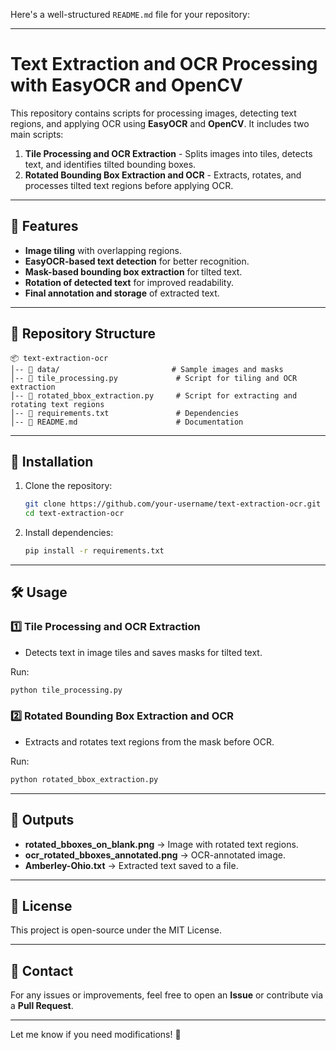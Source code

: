 Here's a well-structured `README.md` file for your repository:

---

# **Text Extraction and OCR Processing with EasyOCR and OpenCV**

This repository contains scripts for processing images, detecting text regions, and applying OCR using **EasyOCR** and **OpenCV**. It includes two main scripts:

1. **Tile Processing and OCR Extraction** - Splits images into tiles, detects text, and identifies tilted bounding boxes.
2. **Rotated Bounding Box Extraction and OCR** - Extracts, rotates, and processes tilted text regions before applying OCR.

---

## **📌 Features**
- **Image tiling** with overlapping regions.
- **EasyOCR-based text detection** for better recognition.
- **Mask-based bounding box extraction** for tilted text.
- **Rotation of detected text** for improved readability.
- **Final annotation and storage** of extracted text.

---

## **📂 Repository Structure**
```
📦 text-extraction-ocr
│-- 📂 data/                         # Sample images and masks
│-- 📜 tile_processing.py             # Script for tiling and OCR extraction
│-- 📜 rotated_bbox_extraction.py     # Script for extracting and rotating text regions
│-- 📜 requirements.txt               # Dependencies
│-- 📜 README.md                      # Documentation
```

---

## **🚀 Installation**
1. Clone the repository:
   ```bash
   git clone https://github.com/your-username/text-extraction-ocr.git
   cd text-extraction-ocr
   ```
2. Install dependencies:
   ```bash
   pip install -r requirements.txt
   ```

---

## **🛠️ Usage**

### **1️⃣ Tile Processing and OCR Extraction**
- Detects text in image tiles and saves masks for tilted text.

Run:
```bash
python tile_processing.py
```

### **2️⃣ Rotated Bounding Box Extraction and OCR**
- Extracts and rotates text regions from the mask before OCR.

Run:
```bash
python rotated_bbox_extraction.py
```

---

## **📌 Outputs**
- **rotated_bboxes_on_blank.png** → Image with rotated text regions.
- **ocr_rotated_bboxes_annotated.png** → OCR-annotated image.
- **Amberley-Ohio.txt** → Extracted text saved to a file.

---

## **📜 License**
This project is open-source under the MIT License.

---

## **📩 Contact**
For any issues or improvements, feel free to open an **Issue** or contribute via a **Pull Request**.

---

Let me know if you need modifications! 🚀
